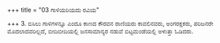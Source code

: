 +++
title = "03 ಗಾಳಿಯರಿಯದು ರವಿಯ"

+++
3. ಬಿಸಿಲು ಗಾಳಿಗಳನ್ನೂ ಎಂದೂ ಕಾಣದ ಕೌರವನ ರಾಣಿಯರು ಕಾವಲಿನವರು, ಅಂಗರಕ್ಷಕರು, ಪರಿಜನರೇ ಮೊದಲಾದವರಿಲ್ಲದೆ, ಬೀದಿಬೀದಿಯಲ್ಲಿ ಜನಸಾಮಾನ್ಯರ ನಡುವೆ ಬಿಟ್ಟಮಂಡೆಯಲ್ಲಿ ಅಳುತ್ತಾ ಓಡಿದರು.